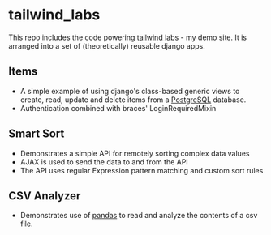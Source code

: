 # tailwind_labs
This repo includes the code powering [tailwind labs](http://labs.tailwindsolutions.com) - my demo site. It is arranged
into a set of (theoretically) reusable django apps.

## Items
* A simple example of using django's class-based generic views to create, read, update and delete
items from a [PostgreSQL](http://www.postgresql.org/) database. 
* Authentication combined with braces' LoginRequiredMixin

## Smart Sort
* Demonstrates a simple API for remotely sorting complex data values
* AJAX is used to send the data to and from the API
* The API uses regular Expression pattern matching and custom sort rules

## CSV Analyzer
* Demonstrates use of [pandas](http://pandas.pydata.org/) to read and analyze the contents of a csv file.
